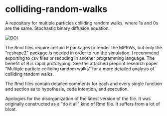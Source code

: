 # colliding-random-walks
A repository for multiple particles colliding random walks, where 1s and 0s are the same. Stochastic binary diffusion equation.

[![DOI](https://zenodo.org/badge/661829288.svg)](https://zenodo.org/badge/latestdoi/661829288)

The Rmd files require certain R packages to render the MPRWs, but only the "reshape2" package is needed in order to run the simulation. I recommend exporting to csv files or recoding in another programming language. The benefit of R is rapid prototyping. See the attached preprint research paper "Multiple particle colliding random walks" for a more detailed analysis of colliding random walks.

The Rmd files contain detailed comments for each and every single function and section as to hypothesis, code intention, and execution.

Apologies for the disorganization of the latest version of the file. It was originally constructed as a "do it all" kind of Rmd file. It suffers from a lot of bloat.
